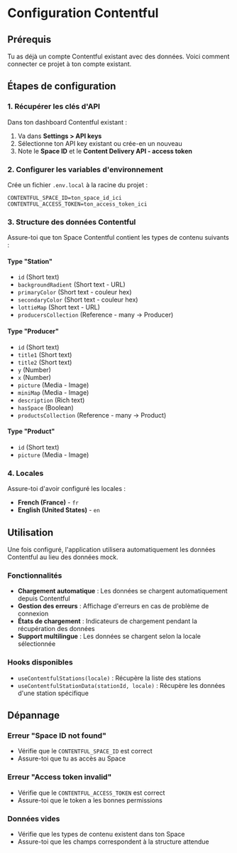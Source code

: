 # Configuration Contentful

## Prérequis

Tu as déjà un compte Contentful existant avec des données. Voici comment connecter ce projet à ton compte existant.

## Étapes de configuration

### 1. Récupérer les clés d'API

Dans ton dashboard Contentful existant :

1. Va dans **Settings > API keys**
2. Sélectionne ton API key existant ou crée-en un nouveau
3. Note le **Space ID** et le **Content Delivery API - access token**

### 2. Configurer les variables d'environnement

Crée un fichier `.env.local` à la racine du projet :

```env
CONTENTFUL_SPACE_ID=ton_space_id_ici
CONTENTFUL_ACCESS_TOKEN=ton_access_token_ici
```

### 3. Structure des données Contentful

Assure-toi que ton Space Contentful contient les types de contenu suivants :

#### Type "Station"

- `id` (Short text)
- `backgroundRadient` (Short text - URL)
- `primaryColor` (Short text - couleur hex)
- `secondaryColor` (Short text - couleur hex)
- `lottieMap` (Short text - URL)
- `producersCollection` (Reference - many -> Producer)

#### Type "Producer"

- `id` (Short text)
- `title1` (Short text)
- `title2` (Short text)
- `y` (Number)
- `x` (Number)
- `picture` (Media - Image)
- `miniMap` (Media - Image)
- `description` (Rich text)
- `hasSpace` (Boolean)
- `productsCollection` (Reference - many -> Product)

#### Type "Product"

- `id` (Short text)
- `picture` (Media - Image)

### 4. Locales

Assure-toi d'avoir configuré les locales :

- **French (France)** - `fr`
- **English (United States)** - `en`

## Utilisation

Une fois configuré, l'application utilisera automatiquement les données Contentful au lieu des données mock.

### Fonctionnalités

- **Chargement automatique** : Les données se chargent automatiquement depuis Contentful
- **Gestion des erreurs** : Affichage d'erreurs en cas de problème de connexion
- **États de chargement** : Indicateurs de chargement pendant la récupération des données
- **Support multilingue** : Les données se chargent selon la locale sélectionnée

### Hooks disponibles

- `useContentfulStations(locale)` : Récupère la liste des stations
- `useContentfulStationData(stationId, locale)` : Récupère les données d'une station spécifique

## Dépannage

### Erreur "Space ID not found"

- Vérifie que le `CONTENTFUL_SPACE_ID` est correct
- Assure-toi que tu as accès au Space

### Erreur "Access token invalid"

- Vérifie que le `CONTENTFUL_ACCESS_TOKEN` est correct
- Assure-toi que le token a les bonnes permissions

### Données vides

- Vérifie que les types de contenu existent dans ton Space
- Assure-toi que les champs correspondent à la structure attendue

